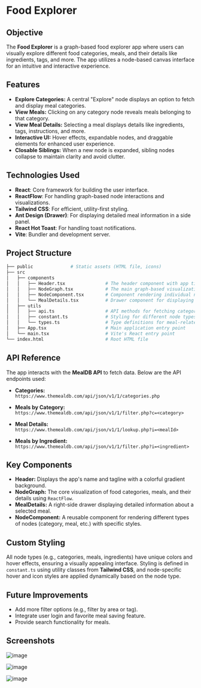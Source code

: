 # Food Explorer

## Objective

The **Food Explorer** is a graph-based food explorer app where users can visually explore different food categories, meals, and their details like ingredients, tags, and more. The app utilizes a node-based canvas interface for an intuitive and interactive experience.

## Features

- **Explore Categories:** A central "Explore" node displays an option to fetch and display meal categories.
- **View Meals:** Clicking on any category node reveals meals belonging to that category.
- **View Meal Details:** Selecting a meal displays details like ingredients, tags, instructions, and more.
- **Interactive UI:** Hover effects, expandable nodes, and draggable elements for enhanced user experience.
- **Closable Siblings:** When a new node is expanded, sibling nodes collapse to maintain clarity and avoid clutter.

## Technologies Used

- **React**: Core framework for building the user interface.
- **ReactFlow**: For handling graph-based node interactions and visualizations.
- **Tailwind CSS**: For efficient, utility-first styling.
- **Ant Design (Drawer)**: For displaying detailed meal information in a side panel.
- **React Hot Toast**: For handling toast notifications.
- **Vite**: Bundler and development server.

## Project Structure

```bash
├── public              # Static assets (HTML file, icons)
├── src
│   ├── components
│   │   ├── Header.tsx               # The header component with app title
│   │   ├── NodeGraph.tsx            # The main graph-based visualization of food categories and meals
│   │   ├── NodeComponent.tsx        # Component rendering individual nodes (categories, meals, etc.)
│   │   └── MealDetails.tsx          # Drawer component for displaying meal details
│   ├── utils
│   │   ├── api.ts                   # API methods for fetching categories, meals, and meal details
│   │   ├── constant.ts              # Styling for different node types (category, meal, ingredient, etc.)
│   │   └── types.ts                 # Type definitions for meal-related data
│   ├── App.tsx                      # Main application entry point
│   └── main.tsx                     # Vite's React entry point
└── index.html                       # Root HTML file

```

## API Reference

The app interacts with the **MealDB API** to fetch data. Below are the API endpoints used:

- **Categories:**  
  `https://www.themealdb.com/api/json/v1/1/categories.php`

- **Meals by Category:**  
  `https://www.themealdb.com/api/json/v1/1/filter.php?c=<category>`

- **Meal Details:**  
  `https://www.themealdb.com/api/json/v1/1/lookup.php?i=<mealId>`

- **Meals by Ingredient:**  
  `https://www.themealdb.com/api/json/v1/1/filter.php?i=<ingredient>`

## Key Components

- **Header:** Displays the app's name and tagline with a colorful gradient background.
- **NodeGraph:** The core visualization of food categories, meals, and their details using `ReactFlow`.
- **MealDetails:** A right-side drawer displaying detailed information about a selected meal.
- **NodeComponent:** A reusable component for rendering different types of nodes (category, meal, etc.) with specific styles.

## Custom Styling

All node types (e.g., categories, meals, ingredients) have unique colors and hover effects, ensuring a visually appealing interface. Styling is defined in `constant.ts` using utility classes from **Tailwind CSS**, and node-specific hover and icon styles are applied dynamically based on the node type.

## Future Improvements

- Add more filter options (e.g., filter by area or tag).
- Integrate user login and favorite meal saving feature.
- Provide search functionality for meals.

## Screenshots

![image](https://github.com/user-attachments/assets/22fe0216-93ee-43df-a43b-11ee60cc7dc4)

![image](https://github.com/user-attachments/assets/d436c031-3ebc-4135-8b42-ad8e015497b7)

![image](https://github.com/user-attachments/assets/b7324924-bfd1-42e4-8b7b-2b765ad88a1b)
